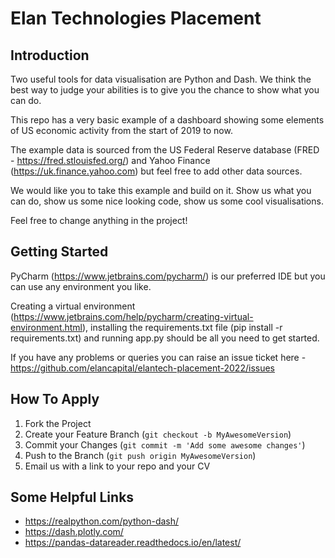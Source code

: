 # Elan Technologies Placement

## Introduction

Two useful tools for data visualisation are Python and Dash. We think the best way to judge your abilities is to give you the chance to show what you can do.

This repo has a very basic example of a dashboard showing some elements of US economic activity from the start of 2019 to now.

The example data is sourced from the US Federal Reserve database (FRED - https://fred.stlouisfed.org/) and Yahoo Finance (https://uk.finance.yahoo.com) but feel free to add other data sources.

We would like you to take this example and build on it. Show us what you can do, show us some nice looking code, show us some cool visualisations.

Feel free to change anything in the project!

## Getting Started

PyCharm (https://www.jetbrains.com/pycharm/) is our preferred IDE but you can use any environment you like.

Creating a virtual environment (https://www.jetbrains.com/help/pycharm/creating-virtual-environment.html), installing the requirements.txt file (pip install -r requirements.txt) and running app.py should be all you need to get started.

If you have any problems or queries you can raise an issue ticket here - https://github.com/elancapital/elantech-placement-2022/issues

## How To Apply

1. Fork the Project
2. Create your Feature Branch (`git checkout -b MyAwesomeVersion`)
3. Commit your Changes (`git commit -m 'Add some awesome changes'`)
4. Push to the Branch (`git push origin MyAwesomeVersion`)
5. Email us with a link to your repo and your CV

## Some Helpful Links
- https://realpython.com/python-dash/
- https://dash.plotly.com/
- https://pandas-datareader.readthedocs.io/en/latest/
